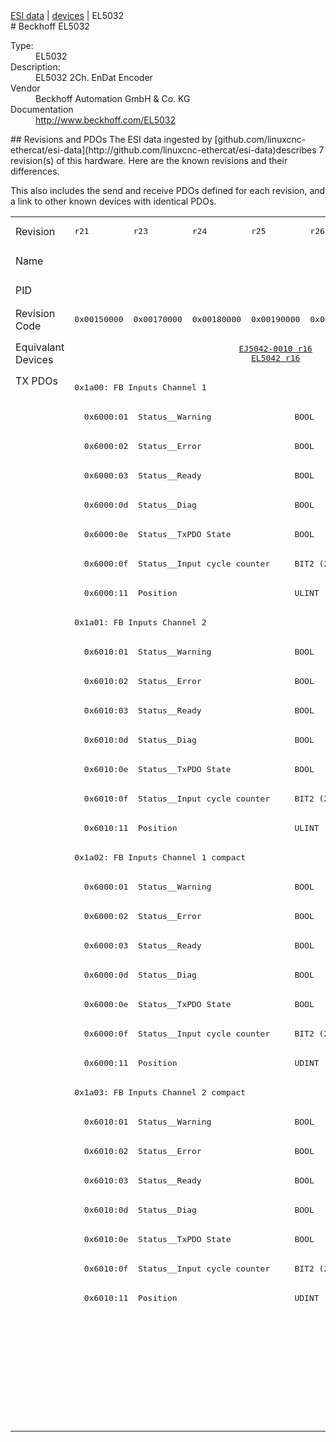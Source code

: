 <div class="nav"><a href="/esi-data">ESI data</a> | <a href="/esi-data/devices">devices</a> | EL5032</div>
#  Beckhoff EL5032

<dl>
  <dt>Type:</dt><dd>EL5032</dd>
  <dt>Description:</dt><dd>EL5032 2Ch. EnDat Encoder</dd>
  <dt>Vendor</dt><dd>Beckhoff Automation GmbH & Co. KG</dd>
  <dt>Documentation</dt><dd><a href="http://www.beckhoff.com/EL5032">http://www.beckhoff.com/EL5032</a></dd>
</dl>
## Revisions and PDOs
The ESI data ingested by [github.com/linuxcnc-ethercat/esi-data](http://github.com/linuxcnc-ethercat/esi-data)describes 7 revision(s) of this hardware.  Here are the known revisions and their differences.

This also includes the send and receive PDOs defined for each revision, and a link to other known devices with identical PDOs.

<table>
<tr >
<td class="first">Revision</td>
<td ><pre>r21</pre></td>
<td ><pre>r23</pre></td>
<td ><pre>r24</pre></td>
<td ><pre>r25</pre></td>
<td ><pre>r26</pre></td>
<td ><pre>r27</pre></td>
<td ><pre>r28</pre></td>
</tr>
<tr >
<td class="first">Name</td>
<td  colspan=7 align="center"><pre>EL5032 2Ch. EnDat Encoder</pre></td>
</tr>
<tr >
<td class="first">PID</td>
<td  colspan=7 align="center"><pre>0x13a83052</pre></td>
</tr>
<tr >
<td class="first">Revision Code</td>
<td ><pre>0x00150000</pre></td>
<td ><pre>0x00170000</pre></td>
<td ><pre>0x00180000</pre></td>
<td ><pre>0x00190000</pre></td>
<td ><pre>0x001a0000</pre></td>
<td ><pre>0x001b0000</pre></td>
<td ><pre>0x001c0000</pre></td>
</tr>
<tr >
<td class="first">Equivalant Devices</td>
<td  colspan=2 align="center"></td>
<td  colspan=3 align="center"><pre><a href="EJ5042-0010">EJ5042-0010 r16</a><br/><a href="EL5042">EL5042 r16</a></pre></td>
<td  colspan=2 align="center"></td>
</tr>
<tr class="txpdo pdosection">
<td class="first" rowspan=36 valign=top>TX PDOs</td>
<td colspan=7 align="left"><pre>0x1a00: FB Inputs Channel 1</pre></td>
<td></td>
</tr>
<tr class="txpdo">
<td  colspan=7 align="left"><pre>  0x6000:01  Status__Warning                 BOOL</pre></td>
</tr>
<tr class="txpdo">
<td  colspan=7 align="left"><pre>  0x6000:02  Status__Error                   BOOL</pre></td>
</tr>
<tr class="txpdo">
<td  colspan=7 align="left"><pre>  0x6000:03  Status__Ready                   BOOL</pre></td>
</tr>
<tr class="txpdo">
<td  colspan=7 align="left"><pre>  0x6000:0d  Status__Diag                    BOOL</pre></td>
</tr>
<tr class="txpdo">
<td  colspan=7 align="left"><pre>  0x6000:0e  Status__TxPDO State             BOOL</pre></td>
</tr>
<tr class="txpdo">
<td  colspan=7 align="left"><pre>  0x6000:0f  Status__Input cycle counter     BIT2 (2 bits)</pre></td>
</tr>
<tr class="txpdo">
<td  colspan=7 align="left"><pre>  0x6000:11  Position                        ULINT (64 bits)</pre></td>
</tr>
<tr class="txpdo pdosection">
<td  colspan=7 align="left"><pre>0x1a01: FB Inputs Channel 2</pre></td>
</tr>
<tr class="txpdo">
<td  colspan=7 align="left"><pre>  0x6010:01  Status__Warning                 BOOL</pre></td>
</tr>
<tr class="txpdo">
<td  colspan=7 align="left"><pre>  0x6010:02  Status__Error                   BOOL</pre></td>
</tr>
<tr class="txpdo">
<td  colspan=7 align="left"><pre>  0x6010:03  Status__Ready                   BOOL</pre></td>
</tr>
<tr class="txpdo">
<td  colspan=7 align="left"><pre>  0x6010:0d  Status__Diag                    BOOL</pre></td>
</tr>
<tr class="txpdo">
<td  colspan=7 align="left"><pre>  0x6010:0e  Status__TxPDO State             BOOL</pre></td>
</tr>
<tr class="txpdo">
<td  colspan=7 align="left"><pre>  0x6010:0f  Status__Input cycle counter     BIT2 (2 bits)</pre></td>
</tr>
<tr class="txpdo">
<td  colspan=7 align="left"><pre>  0x6010:11  Position                        ULINT (64 bits)</pre></td>
</tr>
<tr class="txpdo pdosection">
<td  colspan=7 align="left"><pre>0x1a02: FB Inputs Channel 1 compact</pre></td>
</tr>
<tr class="txpdo">
<td  colspan=7 align="left"><pre>  0x6000:01  Status__Warning                 BOOL</pre></td>
</tr>
<tr class="txpdo">
<td  colspan=7 align="left"><pre>  0x6000:02  Status__Error                   BOOL</pre></td>
</tr>
<tr class="txpdo">
<td  colspan=7 align="left"><pre>  0x6000:03  Status__Ready                   BOOL</pre></td>
</tr>
<tr class="txpdo">
<td  colspan=7 align="left"><pre>  0x6000:0d  Status__Diag                    BOOL</pre></td>
</tr>
<tr class="txpdo">
<td  colspan=7 align="left"><pre>  0x6000:0e  Status__TxPDO State             BOOL</pre></td>
</tr>
<tr class="txpdo">
<td  colspan=7 align="left"><pre>  0x6000:0f  Status__Input cycle counter     BIT2 (2 bits)</pre></td>
</tr>
<tr class="txpdo">
<td  colspan=7 align="left"><pre>  0x6000:11  Position                        UDINT (32 bits)</pre></td>
</tr>
<tr class="txpdo pdosection">
<td  colspan=7 align="left"><pre>0x1a03: FB Inputs Channel 2 compact</pre></td>
</tr>
<tr class="txpdo">
<td  colspan=7 align="left"><pre>  0x6010:01  Status__Warning                 BOOL</pre></td>
</tr>
<tr class="txpdo">
<td  colspan=7 align="left"><pre>  0x6010:02  Status__Error                   BOOL</pre></td>
</tr>
<tr class="txpdo">
<td  colspan=7 align="left"><pre>  0x6010:03  Status__Ready                   BOOL</pre></td>
</tr>
<tr class="txpdo">
<td  colspan=7 align="left"><pre>  0x6010:0d  Status__Diag                    BOOL</pre></td>
</tr>
<tr class="txpdo">
<td  colspan=7 align="left"><pre>  0x6010:0e  Status__TxPDO State             BOOL</pre></td>
</tr>
<tr class="txpdo">
<td  colspan=7 align="left"><pre>  0x6010:0f  Status__Input cycle counter     BIT2 (2 bits)</pre></td>
</tr>
<tr class="txpdo">
<td  colspan=7 align="left"><pre>  0x6010:11  Position                        UDINT (32 bits)</pre></td>
</tr>
<tr class="txpdo pdosection">
<td  colspan=6 align="left"></td>
<td ><pre>0x1a04: FB Inputs Velocity Channel 1</pre></td>
</tr>
<tr class="txpdo">
<td  colspan=6 align="left"></td>
<td ><pre>  0x6008:12  Velocity                        DINT (32 bits)</pre></td>
</tr>
<tr class="txpdo pdosection">
<td  colspan=6 align="left"></td>
<td ><pre>0x1a05: FB Inputs Velocity Channel 2</pre></td>
</tr>
<tr class="txpdo">
<td  colspan=6 align="left"></td>
<td ><pre>  0x6018:12  Velocity                        DINT (32 bits)</pre></td>
</tr>
</table>
